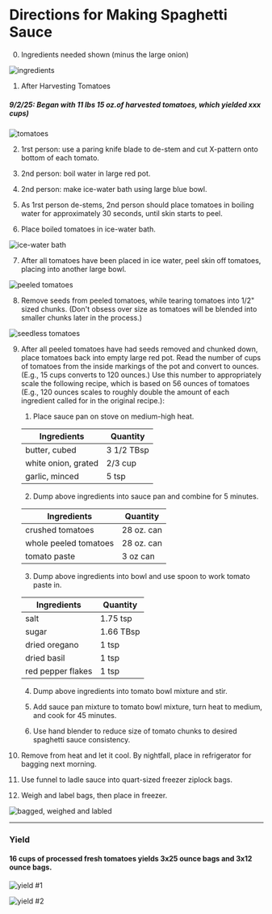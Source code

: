 # Directions for Making Spaghetti Sauce

0. Ingredients needed shown (minus the large onion)

![ingredients](./pics/00.png "Ingredients")

1. After Harvesting Tomatoes 
##### 9/2/25: Began with 11 lbs 15 oz.of harvested tomatoes, which yielded xxx cups)

![tomatoes](./pics/01.png "Tomatoes")

2. 1rst person: use a paring knife blade to de-stem and cut X-pattern onto bottom of each tomato.

3. 2nd person: boil water in large red pot.
4. 2nd person: make ice-water bath using large blue bowl.
5. As 1rst person de-stems, 2nd person should place tomatoes in boiling water for approximately 30 seconds, until skin starts to peel.
6. Place boiled tomatoes in ice-water bath.

![ice-water bath](./pics/02.png "Ice-water Bath")

7. After all tomatoes have been placed in ice water, peel skin off tomatoes, placing into another large bowl.

![peeled tomatoes](./pics/03.png "Peeled Tomatoes")

8. Remove seeds from peeled tomatoes, while tearing tomatoes into 1/2" sized chunks. (Don't obsess over size as tomatoes will be blended into smaller chunks later in the process.)

![seedless tomatoes](./pics/04.png "Seedless Tomatoes")

9. After all peeled tomatoes have had seeds removed and chunked down, place tomatoes back into empty large red pot. Read the number of cups of tomatoes from the inside markings of the pot and convert to ounces. (E.g., 15 cups converts to 120 ounces.) Use this number to appropriately scale the following recipe, which is based on 56 ounces of tomatoes (E.g., 120 ounces scales to roughly double the amount of each ingredient called for in the original recipe.):

   1. Place sauce pan on stove on medium-high heat.
   
   |     Ingredients     |  Quantity  |
   |---------------------|------------|
   | butter, cubed       | 3 1/2 TBsp | 
   | white onion, grated | 2/3 cup    |
   | garlic, minced      | 5 tsp      |

   2. Dump above ingredients into sauce pan and combine for 5 minutes.
   
   |      Ingredients      |  Quantity  |
   |-----------------------|------------|
   | crushed tomatoes      | 28 oz. can | 
   | whole peeled tomatoes | 28 oz. can |
   | tomato paste          | 3   oz can |

   3. Dump above ingredients into bowl and use spoon to work tomato paste in.

   |      Ingredients      |  Quantity  |
   |-----------------------|------------|
   | salt                  | 1.75 tsp   | 
   | sugar                 | 1.66 TBsp  |
   | dried oregano         | 1 tsp      |
   | dried basil           | 1 tsp      |
   | red pepper flakes     | 1 tsp      |

   4. Dump above ingredients into tomato bowl mixture and stir.

   5. Add sauce pan mixture to tomato bowl mixture, turn heat to medium, and cook for 45 minutes.

   6. Use hand blender to reduce size of tomato chunks to desired spaghetti sauce consistency.

10. Remove from heat and let it cool. By nightfall, place in refrigerator for bagging next morning.

11. Use funnel to ladle sauce into quart-sized freezer ziplock bags. 

12. Weigh and label bags, then place in freezer.

![bagged, weighed and labled](./pics/05.png "Bagged, Weighed and Labled")

--- 

### Yield

#### 16 cups of processed fresh tomatoes yields 3x25 ounce bags and 3x12 ounce bags.

![yield #1](./pics/06.png "Yield #1")


![yield #2](./pics/07.png "Yield #2")